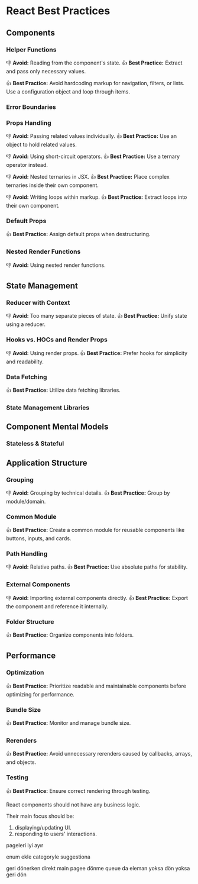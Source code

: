 # React Best Practices

## Components

### Helper Functions

👎 **Avoid:** Reading from the component's state.
👍 **Best Practice:** Extract and pass only necessary values.

👍 **Best Practice:** Avoid hardcoding markup for navigation, filters, or lists. Use a configuration object and loop through items.

### Error Boundaries

### Props Handling

👎 **Avoid:** Passing related values individually.
👍 **Best Practice:** Use an object to hold related values.

👎 **Avoid:** Using short-circuit operators.
👍 **Best Practice:** Use a ternary operator instead.

👎 **Avoid:** Nested ternaries in JSX.
👍 **Best Practice:** Place complex ternaries inside their own component.

👎 **Avoid:** Writing loops within markup.
👍 **Best Practice:** Extract loops into their own component.

### Default Props

👍 **Best Practice:** Assign default props when destructuring.

### Nested Render Functions

👎 **Avoid:** Using nested render functions.

## State Management

### Reducer with Context

👎 **Avoid:** Too many separate pieces of state.
👍 **Best Practice:** Unify state using a reducer.

### Hooks vs. HOCs and Render Props

👎 **Avoid:** Using render props.
👍 **Best Practice:** Prefer hooks for simplicity and readability.

### Data Fetching

👍 **Best Practice:** Utilize data fetching libraries.

### State Management Libraries

## Component Mental Models

### Stateless & Stateful

## Application Structure

### Grouping

👎 **Avoid:** Grouping by technical details.
👍 **Best Practice:** Group by module/domain.

### Common Module

👍 **Best Practice:** Create a common module for reusable components like buttons, inputs, and cards.

### Path Handling

👎 **Avoid:** Relative paths.
👍 **Best Practice:** Use absolute paths for stability.

### External Components

👎 **Avoid:** Importing external components directly.
👍 **Best Practice:** Export the component and reference it internally.

### Folder Structure

👍 **Best Practice:** Organize components into folders.

## Performance

### Optimization

👍 **Best Practice:** Prioritize readable and maintainable components before optimizing for performance.

### Bundle Size

👍 **Best Practice:** Monitor and manage bundle size.

### Rerenders

👍 **Best Practice:** Avoid unnecessary rerenders caused by callbacks, arrays, and objects.

### Testing

👍 **Best Practice:** Ensure correct rendering through testing.

React components should not have any business logic.

Their main focus should be:

1. displaying/updating UI.
2. responding to users' interactions.

pageleri iyi ayır

enum ekle categoryle suggestiona

geri dönerken direkt main pagee dönme queue da eleman yoksa dön yoksa geri dön

